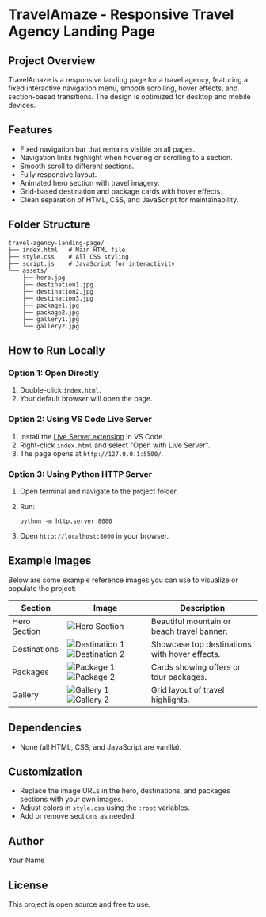 # TravelAmaze - Responsive Travel Agency Landing Page

## Project Overview

TravelAmaze is a responsive landing page for a travel agency, featuring a fixed interactive navigation menu, smooth scrolling, hover effects, and section-based transitions. The design is optimized for desktop and mobile devices.

## Features

* Fixed navigation bar that remains visible on all pages.
* Navigation links highlight when hovering or scrolling to a section.
* Smooth scroll to different sections.
* Fully responsive layout.
* Animated hero section with travel imagery.
* Grid-based destination and package cards with hover effects.
* Clean separation of HTML, CSS, and JavaScript for maintainability.

## Folder Structure

```
travel-agency-landing-page/
├── index.html   # Main HTML file
├── style.css    # All CSS styling
├── script.js    # JavaScript for interactivity
└── assets/
    ├── hero.jpg
    ├── destination1.jpg
    ├── destination2.jpg
    ├── destination3.jpg
    ├── package1.jpg
    ├── package2.jpg
    ├── gallery1.jpg
    └── gallery2.jpg
```

## How to Run Locally

### Option 1: Open Directly

1. Double-click `index.html`.
2. Your default browser will open the page.

### Option 2: Using VS Code Live Server

1. Install the [Live Server extension](https://marketplace.visualstudio.com/items?itemName=ritwickdey.LiveServer) in VS Code.
2. Right-click `index.html` and select "Open with Live Server".
3. The page opens at `http://127.0.0.1:5500/`.

### Option 3: Using Python HTTP Server

1. Open terminal and navigate to the project folder.
2. Run:

   ```
   python -m http.server 8000
   ```
3. Open `http://localhost:8000` in your browser.

## Example Images

Below are some example reference images you can use to visualize or populate the project:

| Section      | Image                                                                               | Description                                   |
| ------------ | ----------------------------------------------------------------------------------- | --------------------------------------------- |
| Hero Section | ![Hero Section](assets/hero.jpg)                                                    | Beautiful mountain or beach travel banner.    |
| Destinations | ![Destination 1](assets/destination1.jpg) ![Destination 2](assets/destination2.jpg) | Showcase top destinations with hover effects. |
| Packages     | ![Package 1](assets/package1.jpg) ![Package 2](assets/package2.jpg)                 | Cards showing offers or tour packages.        |
| Gallery      | ![Gallery 1](assets/gallery1.jpg) ![Gallery 2](assets/gallery2.jpg)                 | Grid layout of travel highlights.             |

## Dependencies

* None (all HTML, CSS, and JavaScript are vanilla).

## Customization

* Replace the image URLs in the hero, destinations, and packages sections with your own images.
* Adjust colors in `style.css` using the `:root` variables.
* Add or remove sections as needed.

## Author

Your Name

## License

This project is open source and free to use.
